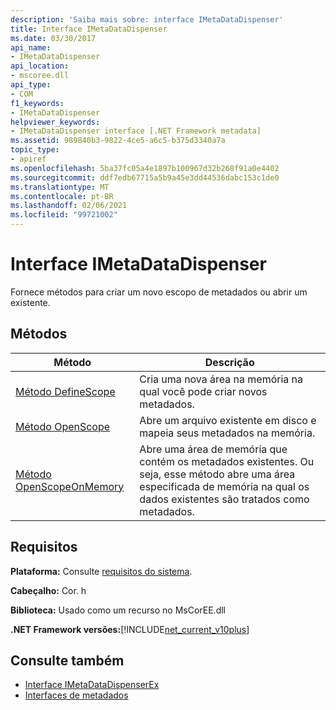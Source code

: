 ```yaml
---
description: 'Saiba mais sobre: interface IMetaDataDispenser'
title: Interface IMetaDataDispenser
ms.date: 03/30/2017
api_name:
- IMetaDataDispenser
api_location:
- mscoree.dll
api_type:
- COM
f1_keywords:
- IMetaDataDispenser
helpviewer_keywords:
- IMetaDataDispenser interface [.NET Framework metadata]
ms.assetid: 989840b3-9822-4ce5-a6c5-b375d3340a7a
topic_type:
- apiref
ms.openlocfilehash: 5ba37fc05a4e1897b100967d32b268f91a0e4402
ms.sourcegitcommit: ddf7edb67715a5b9a45e3dd44536dabc153c1de0
ms.translationtype: MT
ms.contentlocale: pt-BR
ms.lasthandoff: 02/06/2021
ms.locfileid: "99721002"
---
```

# <a name="imetadatadispenser-interface"></a>Interface IMetaDataDispenser

Fornece métodos para criar um novo escopo de metadados ou abrir um existente.  
  
## <a name="methods"></a>Métodos  
  
|Método|Descrição|  
|------------|-----------------|  
|[Método DefineScope](imetadatadispenser-definescope-method.md)|Cria uma nova área na memória na qual você pode criar novos metadados.|  
|[Método OpenScope](imetadatadispenser-openscope-method.md)|Abre um arquivo existente em disco e mapeia seus metadados na memória.|  
|[Método OpenScopeOnMemory](imetadatadispenser-openscopeonmemory-method.md)|Abre uma área de memória que contém os metadados existentes. Ou seja, esse método abre uma área especificada de memória na qual os dados existentes são tratados como metadados.|  
  
## <a name="requirements"></a>Requisitos  

 **Plataforma:** Consulte [requisitos do sistema](../../get-started/system-requirements.md).  
  
 **Cabeçalho:** Cor. h  
  
 **Biblioteca:** Usado como um recurso no MsCorEE.dll  
  
 **.NET Framework versões:**[!INCLUDE[net_current_v10plus](../../../../includes/net-current-v10plus-md.md)]  
  
## <a name="see-also"></a>Consulte também

- [Interface IMetaDataDispenserEx](imetadatadispenserex-interface.md)
- [Interfaces de metadados](metadata-interfaces.md)
